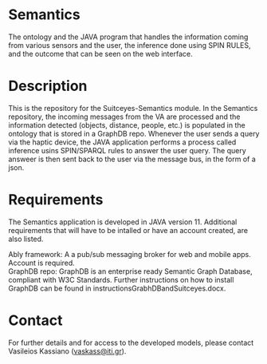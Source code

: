 # Semantics
The ontology and the JAVA program that handles the information coming from various sensors and the user, the inference done using SPIN RULES, and the outcome that can be seen on the web interface.

# Description
This is the repository for the Suitceyes-Semantics module. In the Semantics repository, the incoming messages from the VA are processed and the information detected (objects, distance, people, etc.) is populated in the ontology that is stored in a GraphDB repo. Whenever the user sends a query via the haptic device, the JAVA application performs a process called inference usins SPIN/SPARQL rules to answer the user query. The query answeer is then sent back to the user via the message bus, in the form of a json.

# Requirements
The Semantics application is developed in JAVA version 11.
Additional requirements that will have to be intalled or have an account created, are also listed.

Ably framework: A a pub/sub messaging broker for web and mobile apps. Account is required.  
GraphDB repo: GraphDB is an enterprise ready Semantic Graph Database, compliant with W3C Standards. Further instructions on how to install GraphDB can be found in instructionsGrabhDBandSuitceyes.docx.  

# Contact
For further details and for access to the developed models, please contact Vasileios Kassiano (vaskass@iti.gr).
